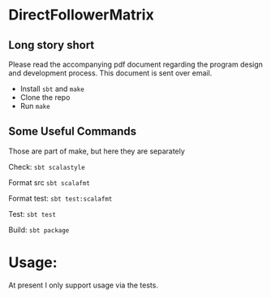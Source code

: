 # DirectFollowerMatrix

## Long story short

Please read the accompanying pdf document regarding the program design
 and development process. This document is sent over email.

- Install `sbt` and `make`
- Clone the repo
- Run `make`

## Some Useful Commands

Those are part of make, but here they are separately

Check: `sbt scalastyle`

Format src `sbt scalafmt`

Format test: `sbt test:scalafmt`

Test: `sbt test` 

Build: `sbt package`

# Usage:

At present I only support usage via the tests.


